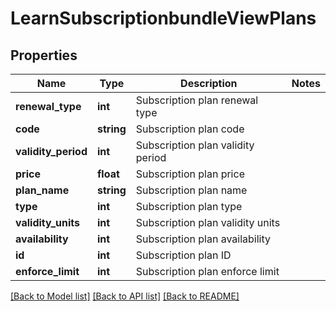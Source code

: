 # LearnSubscriptionbundleViewPlans

## Properties
Name | Type | Description | Notes
------------ | ------------- | ------------- | -------------
**renewal_type** | **int** | Subscription plan renewal type | 
**code** | **string** | Subscription plan code | 
**validity_period** | **int** | Subscription plan validity period | 
**price** | **float** | Subscription plan price | 
**plan_name** | **string** | Subscription plan name | 
**type** | **int** | Subscription plan type | 
**validity_units** | **int** | Subscription plan validity units | 
**availability** | **int** | Subscription plan availability | 
**id** | **int** | Subscription plan ID | 
**enforce_limit** | **int** | Subscription plan enforce limit | 

[[Back to Model list]](../README.md#documentation-for-models) [[Back to API list]](../README.md#documentation-for-api-endpoints) [[Back to README]](../README.md)


